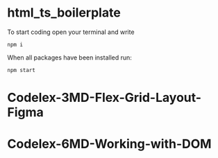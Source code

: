 # html_ts_boilerplate
To start coding open your terminal and write
```
npm i
```

When all packages have been installed run:
```
npm start
```
# Codelex-3MD-Flex-Grid-Layout-Figma
# Codelex-6MD-Working-with-DOM
